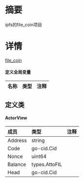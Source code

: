 # 摘要
ipfs的file_coin项目
# 详情
[file_coin](https://github.com/filecoin-project/go-filecoin)
#### 定义全局变量
|名称|类型|注释|
|:-----|:-----|:-----|
  
## 定义类
#### ActorView
|成员|类型|注释|
|:-----|:------|:-----|
|Address|string|
|Code|go-cid.Cid|
|Nonce|uint64|
|Balance|types.AttoFIL|
|Head|go-cid.Cid|